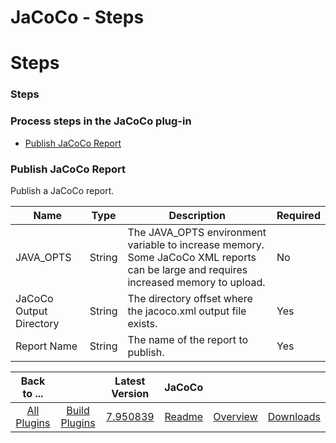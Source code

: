 
JaCoCo - Steps
==============

# Steps



### Steps




 



### Process steps in the JaCoCo plug-in


* [Publish JaCoCo Report](#publish_jacoco_report)




### Publish JaCoCo Report


Publish a JaCoCo report.




| Name | Type | Description | Required |
| --- | --- | --- | --- |
| JAVA\_OPTS | String | The JAVA\_OPTS environment variable to increase memory. Some JaCoCo XML reports can be large and requires increased memory to upload. | No |
| JaCoCo Output Directory | String | The directory offset where the jacoco.xml output file exists. | Yes |
| Report Name | String | The name of the report to publish. | Yes |





|Back to ...||Latest Version|JaCoCo |||
| :---: | :---: | :---: | :---: | :---: | :---: |
|[All Plugins](../../index.md)|[Build Plugins](../README.md)|[7.950839](https://raw.githubusercontent.com/UrbanCode/IBM-UCB-PLUGINS/main/files/Jacoco/JaCoCo-7.950839.zip)|[Readme](README.md)|[Overview](overview.md)|[Downloads](downloads.md)|
